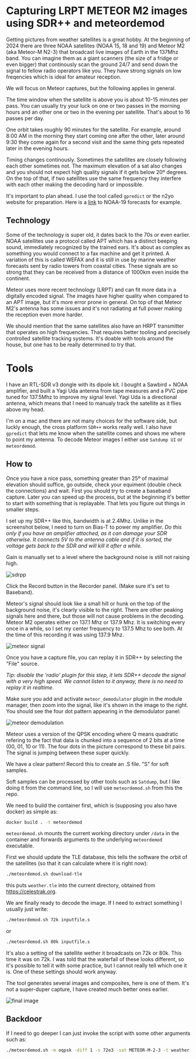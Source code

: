# Capturing LRPT METEOR M2 images using SDR++ and meteordemod

Getting pictures from weather satellites is a great hobby. At the beginning of 2024 there are three NOAA satellites (NOAA 15, 18 and 19) and Meteor M2 (aka Meteor-M N2-3) that broadcast live images of Earth in the 137Mhz band. You can imagine them as a giant scanners (the size of a fridge or even bigger) that continously scan the ground 24/7 and send down the signal to fellow radio operators like you. They have strong signals on low freqencies which is ideal for amateur reception.

We will focus on Meteor captures, but the following applies in general.

The time window when the satellite is above you is about 10-15 minutes per pass. You can usually try your luck on one or two passes in the morning hours and an other one or two in the evening per satellite. That's about to 16 passes per day.

One orbit takes roughly 90 minutes for the satellite. For example, around 8:00 AM in the morning they start coming one after the other, later around 9:30 they come again for a second visit and the same thing gets repeated later in the evening hours.

Timing changes continously. Sometimes the satellites are closely following each other sometimes not. The maximum elevation of a sat also changes and you should not expect high quality signals if it gets below 20º degrees. On the top of that, if two satellites use the same frequency they interfere with each other making the decoding hard or impossible.

It's important to plan ahead. I use the tool called `gpredict` or the n2yo website for preparation. Here is a [link](https://www.n2yo.com/passes/?s=33591&a=1) to NOAA-19 forecasts for example. 

## Technology

Some of the technology is super old, it dates back to the 70s or even earlier. NOAA satellites use a protocol called APT which has a distinct beeping sound, immediately recognized by the trained ears. It's about as complex as something you would connect to a fax machine and get it printed. A variation of this is called WEFAX and it is still in use by marine weather forecasts sent by radio towers from coastal cities. These signals are so strong that they can be received from a distance of 1000km even inside the continent. 

Meteor uses more recent technology (LRPT) and can fit more data in a digitally encoded signal. The images have higher quality when compared to an APT image, but it's more error prone in general. On top of that Meteor M2's antenna has some issues and it's not radiating at full power making the reception even more harder.

We should mention that the same satellites also have an HRPT transmitter that operates on high frequencies. That requires better tooling and precisely controlled satellite tracking systems. It's doable with tools around the house, but one has to be really determined to try that.

# Tools
I have an RTL-SDR v3 dongle with its dipole kit. I bought a Sawbird + NOAA amplifier, and built a Yagi Uda antenna from tape measures and a PVC pipe tuned for 137.5Mhz to improve my signal level. Yagi Uda is a directional antenna, which means that I need to manualy track the satellite as it flies above my head.

I'm on a mac and there are not many choices for the software side, but luckly enough, the cross platform `SDR++` works really well. I also have `gpredict` that lets me know when the satellite comes and shows me where to point my antenna. To decode Meteor images I either use `Satdump UI` or `meteordemod`.

## How to

Once you have a nice pass, something greater than 25º of maximal elevation should suffice, go outside, check your equiment (double check the connections) and wait. First you should try to create a baseband capture. Later you can speed up the process, but at the beginning it's better to start with something that is replayable. That lets you figure out things in smaller steps.

I set up my SDR++ like this, bandwidth is at 2.4Mhz. Unlike in the screenshot below, I need to turn on Bias-T to power my amplifier. *Do this only if you have an amplifier attached, as it can damage your SDR otherwise. It connects 5V to the antenna cable and if it is sorted, the voltage gets back to the SDR and will kill it after a while.*

Gain is manually set to a level where the background noise is still not raising high. 

![sdrpp](pics/sdrpp_settings.png)

Click the Record button in the Recorder panel. (Make sure it's set to Baseband).

Meteor's signal should look like a small hill or hunk on the top of the background noise, it's clearly visible to the right. There are other peaking signals here and there, but those will not cause problems in the decoding. Meteor M2 operates either on 137.1 Mhz or 137.9 Mhz. It is switching every once in a while, so I set my center frequency to 137.5 Mhz to see both. At the time of this recording it was using 137.9 Mhz.

![meteor signal](pics/meteor_signal.png)

Once you have a capture file, you can replay it in SDR++ by selecting the "File" source. 

*Tip: disable the 'radio' plugin for this step, it lets SDR++ decode the signal with a very high speed. We cannot listen to it anyway, there is no need to replay it in realtime.*

Make sure you add and activate `meteor_demodulator` plugin in the module manager, then zoom into the signal, like it's shown in the image to the right. You should see the four dot pattern appearing in the demodulator panel:

![meteor demodulation](pics/demodulating.png)

Meteor uses a version of the QPSK encoding where Q means quadratic refering to the fact that data is chunked into a sequence of 2 bits at a time (00, 01, 10 or 11). The four dots in the picture correspond to these bit pairs. The signal is jumping between these super quickly.

We have a clear pattern! Record this to create an .S file. "S" for soft samples. 

Soft samples can be processed by other tools such as `Satdump`, but I like doing it from the command line, so I will use `meteordemod.sh` from this the repo. 

We need to build the container first, which is (supposing you also have docker) as simple as:

```bash
docker build . -t meteordemod
```

`meteordemod.sh` mounts the current working directory under `/data` in the container and forwards arguments to the underlying `meteordemod` executable.

First we should update the TLE database, this tells the software the orbit of the satellites (so that it can calculate where it is right now):

```bash
./meteordemod.sh download-tle
```

this puts `weather.tle` into the current directory, obtained from https://celestrak.org.

We are finally ready to decode the image. If I need to extract something I usually just write:

```bash
./meteordemod.sh 72k inputfile.s 
```
or

```bash
./meteordemod.sh 80k inputfile.s
```

It's also a setting of the satellite wether it broadcasts on 72k or 80k. This time it was on 72k. I was told that the waterfall of these looks different, so it's possible to tell it with some practice, but I cannot really tell which one it is. One of these settings should work anyway.

The tool generates several images and composites, here is one of them. It's not a super-duper capture, I have created much better ones earlier.

![final image](pics/image.png)


## Backdoor 

If I need to go deeper I can just invoke the script with some other arguments such as:

```bash
./meteordemod.sh -m oqpsk -diff 1 -s 72e3 -sat METEOR-M-2-3 -t weather.tle -f png -i ...
```

